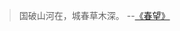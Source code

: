 >国破山河在，城春草木深。  --[《春望》](https://so.gushiwen.cn/search.aspx?value=%E6%98%A5%E6%9C%9B&valuej=%E6%98%A5)